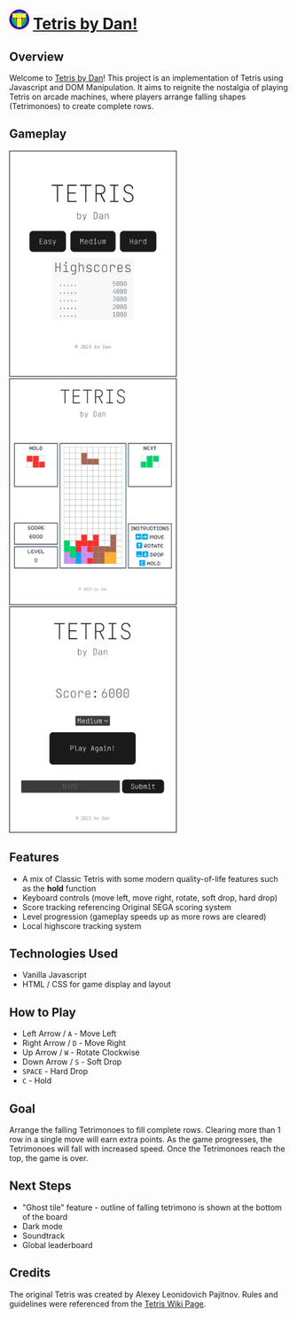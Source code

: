 # <img src="./Tetris-Dan/public/T-logo.svg" alt="Dan's Tetris Logo" width = 36pt> [Tetris by Dan!](https://tetris-by-dan.vercel.app/) 


## Overview
Welcome to [Tetris by Dan](https://tetris-by-dan.vercel.app/)! This project is an implementation of Tetris using Javascript and DOM Manipulation. It aims to reignite the nostalgia of playing Tetris on arcade machines, where players arrange falling shapes (Tetrimonoes) to create complete rows.

## Gameplay
<img src="./Tetris-Dan/public/Start-game.jpg" alt="starting page" width = 300px style="border:solid black 1px">
<img src="./Tetris-Dan/public/Mid-game.jpg" alt="starting page" width = 300px style="border:solid black 1px">
<img src="./Tetris-Dan/public/end-game.jpg" alt="starting page" width = 300px style="border:solid black 1px">

## Features
- A mix of Classic Tetris with some modern quality-of-life features such as the **hold** function
- Keyboard controls (move left, move right, rotate, soft drop, hard drop)
- Score tracking referencing Original SEGA scoring system
- Level progression (gameplay speeds up as more rows are cleared)
- Local highscore tracking system

## Technologies Used
- Vanilla Javascript
- HTML / CSS for game display and layout

## How to Play
- Left Arrow / ```A``` - Move Left
- Right Arrow / ```D``` - Move Right
- Up Arrow / ```W``` - Rotate Clockwise
- Down Arrow / ```S``` - Soft Drop
- ```SPACE``` - Hard Drop
- ```C``` - Hold

## Goal
Arrange the falling Tetrimonoes to fill complete rows. Clearing more than 1 row in a single move will earn extra points. As the game progresses, the Tetrimonoes will fall with increased speed. Once the Tetrimonoes reach the top, the game is over.

## Next Steps
- "Ghost tile" feature - outline of falling tetrimono is shown at the bottom of the board
- Dark mode
- Soundtrack
- Global leaderboard

## Credits
The original Tetris was created by Alexey Leonidovich Pajitnov.
Rules and guidelines were referenced from the [Tetris Wiki Page](https://tetris.wiki/Tetris_Guideline).


